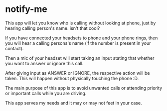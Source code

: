# notify-me
   
   This app will let you know who is calling without looking at phone, just by hearing calling person's name.
   isn't that cool?
  
   If you have connected your headsets to phone and your phone rings, then you will hear a calling persons's name (if the number is present in your contact).
   
   Then a mic of your headset will start taking an input stating that whether you want to answer or ignore this call.
   
   After giving input as ANSWER or IGNORE, the respective action will be taken.
   This will happen without physically touching the phone :D.
   
   The main purpose of this app is to avoid unwanted calls or attending priority or important calls while you are driving.
   
   This app serves my needs and it may or may not feet in your case.
